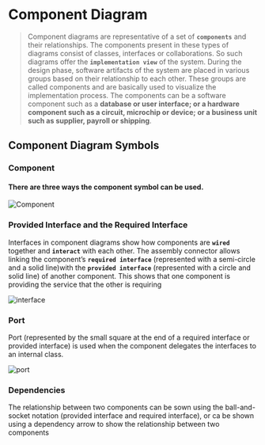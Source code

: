 # Component Diagram
>Component diagrams are representative of a set of **`components`** and their relationships. The components present in these types of diagrams consist of classes, interfaces or collaborations. So such diagrams offer the **`implementation view`** of the system. During the design phase, software artifacts of the system are placed in various groups based on their relationship to each other. These groups are called components and are basically used to visualize the implementation process.
The components can be a software component such as a **database or
user interface; or a hardware component such as a circuit, microchip or
device; or a business unit such as supplier, payroll or shipping**.

## Component Diagram Symbols

### Component
#### There are three ways the component symbol can be used.

![Component](https://github.com/venu-shastri/ooad-uml-knowledge/blob/master/images/component-diagram-1.JPG)

### Provided Interface and the Required Interface
Interfaces in component diagrams show how components are **`wired `** together and **`interact`** with each other. The assembly connector allows linking the component’s **`required interface`** (represented with a  semi-circle and a solid line)with the **`provided interface`** (represented with a circle and solid line) of another component. This shows that one component is providing the service that the other is requiring

![interface](https://github.com/venu-shastri/ooad-uml-knowledge/blob/master/images/component-diagram-2.JPG)

### Port
Port (represented by the small square at the end of a required interface or
provided interface) is used when the component delegates the interfaces to
an internal class.

![port](https://github.com/venu-shastri/ooad-uml-knowledge/blob/master/images/component-diagram-3.PNG)

### Dependencies
The relationship between two components can be sown  using the ball-and-socket notation (provided interface and required interface), or ca be shown using   a dependency arrow to show the relationship between two components
<!--stackedit_data:
eyJoaXN0b3J5IjpbLTE3MDA5OTM1NTIsMzU3OTcxMjkzLC0xNj
A0OTk5NDE5XX0=
-->
